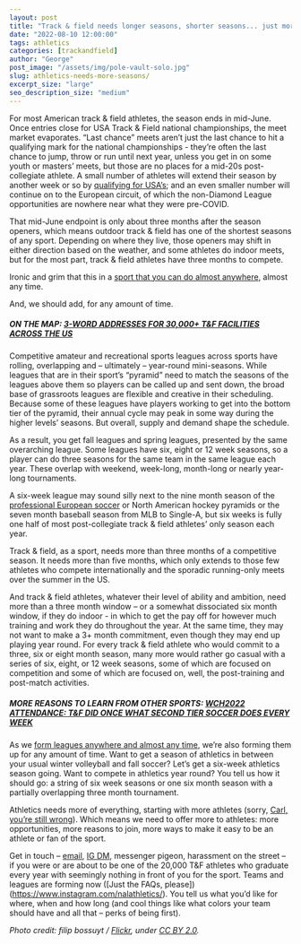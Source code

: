 ```yaml
---
layout: post
title: "Track & field needs longer seasons, shorter seasons... just more seasons"
date: "2022-08-10 12:00:00"
tags: athletics
categories: [trackandfield]
author: "George"
post_image: "/assets/img/pole-vault-solo.jpg"
slug: athletics-needs-more-seasons/
excerpt_size: "large"
seo_description_size: "medium"
---
```


For most American track & field athletes, the season ends in mid-June. Once entries close for USA Track & Field national championships, the meet market evaporates. “Last chance” meets aren’t just the last chance to hit a qualifying mark for the national championships - they’re often the last chance to jump, throw or run until next year, unless you get in on some youth or masters’ meets, but those are no places for a mid-20s post-collegiate athlete. A small number of athletes will extend their season by another week or so by [qualifying for USA’s](https://nalathletics.com/blog/2021/06/18/athletes-off-bubble-usa-track-field-olympic-trials); and an even smaller number will continue on to the European circuit, of which the non-Diamond League opportunities are nowhere near what they were pre-COVID.

That mid-June endpoint is only about three months after the season openers, which means outdoor track & field has one of the shortest seasons of any sport. Depending on where they live, those openers may shift in either direction based on the weather, and some athletes do indoor meets, but for the most part, track & field athletes have three months to compete.

Ironic and grim that this in a [sport that you can do almost anywhere](https://nalathletics.com/map), almost any time.

And, we should add, for any amount of time.

##### ON THE MAP: [3-WORD ADDRESSES FOR 30,000+ T&F FACILITIES ACROSS THE US](https://nalathletics.com/map)

Competitive amateur and recreational sports leagues across sports have rolling, overlapping and – ultimately – year-round mini-seasons. While leagues that are in their sport’s “pyramid” need to match the seasons of the leagues above them so players can be called up and sent down, the broad base of grassroots leagues are flexible and creative in their scheduling. Because some of these leagues have players working to get into the bottom tier of the pyramid, their annual cycle may peak in some way during the higher levels’ seasons. But overall, supply and demand shape the schedule.

As a result, you get fall leagues and spring leagues, presented by the same overarching league. Some leagues have six, eight or 12 week seasons, so a player can do three seasons for the same team in the same league each year. These overlap with weekend, week-long, month-long or nearly year-long tournaments.

A six-week league may sound silly next to the nine month season of the [professional European soccer](https://nalathletics.com/blog/2021/05/27/track-and-field-lessons-learned-villareal-europa-league) or North American hockey pyramids or the seven month baseball season from MLB to Single-A, but six weeks is fully one half of most post-collegiate track & field athletes’ only season each year.

Track & field, as a sport, needs more than three months of a competitive season. It needs more than five months, which only extends to those few athletes who compete internationally and the sporadic running-only meets over the summer in the US.

And track & field athletes, whatever their level of ability and ambition, need more than a three month window – or a somewhat dissociated six month window, if they do indoor - in which to get the pay off for however much training and work they do throughout the year. At the same time, they may not want to make a 3+ month commitment, even though they may end up playing year round. For every track & field athlete who would commit to a three, six or eight month season, many more would rather go casual with a series of six, eight, or 12 week seasons, some of which are focused on competition and some of which are focused on, well, the post-training and post-match activities.

##### MORE REASONS TO LEARN FROM OTHER SPORTS: [WCH2022 ATTENDANCE: T&F DID ONCE WHAT SECOND TIER SOCCER DOES EVERY WEEK](https://nalathletics.com/blog/2022/08/01/world-championships-attendance-second-tier-soccer)

As we [form leagues anywhere and almost any time](https://nalathletics.com/faq), we’re also forming them up for any amount of time. Want to get a season of athletics in between your usual winter volleyball and fall soccer? Let’s get a six-week athletics season going. Want to compete in athletics year round? You tell us how it should go: a string of six week seasons or one six month season with a partially overlapping three month tournament.

Athletics needs more of everything, starting with more athletes (sorry, [Carl, you’re still wrong](https://nalathletics.com/blog/2020/03/30/athletics-wants-more-athletes)). Which means we need to offer more to athletes: more opportunities, more reasons to join, more ways to make it easy to be an athlete or fan of the sport.

Get in touch – <a href = "mailto: george@nalathletics.com">email</a>, [IG DM](https://www.instagram.com/nalathletics/), messenger pigeon, harassment on the street – if you were or are about to be one of the 20,000 T&F athletes who graduate every year with seemingly nothing in front of you for the sport. Teams and leagues are forming now ([Just the FAQs, please])(https://www.instagram.com/nalathletics/). You tell us what you’d like for where, when and how long (and cool things like what colors your team should have and all that – perks of being first).

<em>Photo credit: filip bossuyt / [Flickr](https://flic.kr/p/Hz7tpx), under [CC BY 2.0](https://creativecommons.org/licenses/by/2.0/).</em>
